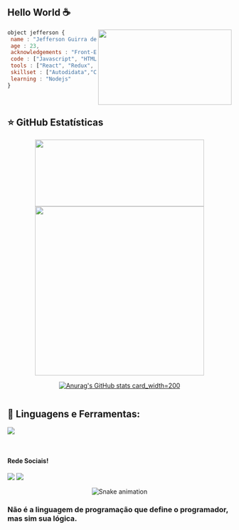 ## Hello World ☕

<img align='right' height="169" src="https://media.giphy.com/media/836HiJc7pgzy8iNXCn/giphy.gif" width="300" />

```javascript
object jefferson {
 name : "Jefferson Guirra de Freitas Silva",
 age : 23,
 acknowledgements : "Front-End",
 code : ["Javascript", "HTML", "CSS"],
 tools : ["React", "Redux", "TypeScript", "Git", "Bootstrap"],
 skillset : ["Autodidata","Carisma","Foco","Disciplina"],
 learning : "Nodejs"
}
```
<br>

##  ⭐ GitHub Estatísticas


<div align="center"style="display:inline-block" >
  <a href="https://github.com/Jefferson-Guirra">
   
  
   
  <img   width="380em" height="150em" src="https://github-readme-stats.vercel.app/api/top-langs/?username=Jefferson-Guirra&layout=compact&langs_count=7&theme=dark"/>
   
   <img   width="380em" src="https://github-readme-stats.vercel.app/api?username=Jefferson-Guirra&show_icons=true&theme=dark&include_all_commits=true&count_private=true"/>
   
  [![Anurag's GitHub stats card_width=200](https://github-readme-stats.vercel.app/api?username=Jefferson-Guirra&show_icons=true&theme=dark)](https://github.com/anuraghazra/github-readme-stats)

</div>
 
<br>
 
## 🚀 **Linguagens e Ferramentas:**  

 
<p><img src="https://skillicons.dev/icons?i=git,github,html,css,styledcomponents,bootstrap,js,react,redux,ts" /></p>

</div>

<br>

#### Rede Sociais!

 <div>
   <a href="https://www.instagram.com/jefferson.guirra/" target="_blank"><img src="https://img.shields.io/badge/-Instagram-%23E4405F?style=for-the-badge&logo=instagram&logoColor=white" target="_blank"></a>
<a href="https://www.linkedin.com/in/jefferson-guirra-developer/" target="_blank"><img src="https://img.shields.io/badge/-LinkedIn-%230077B5?style=for-the-badge&logo=linkedin&logoColor=white" target="_blank"></a> 
 </div>
 
 <div align="center">
  
  ![Snake animation](https://github.com/danielbped/danielbped/blob/output/github-contribution-grid-snake.svg)
  
</div>


### Não é a linguagem de programação que define o programador, mas sim sua lógica.

          
